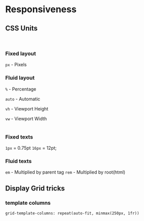 # Responsiveness

## CSS Units

<br/>

### Fixed layout 
`px` - Pixels

### Fluid layout
`%` - Percentage

`auto` - Automatic

`vh` - Viewport Height

`vw` - Viewport Width

#

### Fixed texts
`1px` = 0.75pt
`16px` = 12pt;

### Fluid texts
`em` - Multiplied by parent tag
`rem` - Multiplied by root(html)

## Display Grid tricks

### template columns
`grid-template-columns: repeat(auto-fit, minmax(250px, 1fr))`